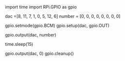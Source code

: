 import time
import RPi.GPIO as gpio

dac =[8, 11, 7, 1, 0, 5, 12, 6]
number = [0, 0, 0, 0, 0, 0, 0, 0]

gpio.setmode(gpio.BCM)
gpio.setup(dac, gpio.OUT)

gpio.output(dac, number)

time.sleep(15)

gpio.output(dac, 0)
gpio.cleanup()
